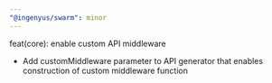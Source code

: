 ```yaml
---
"@ingenyus/swarm": minor
---
```


feat(core): enable custom API middleware

- Add customMiddleware parameter to API generator that enables construction of custom middleware function
